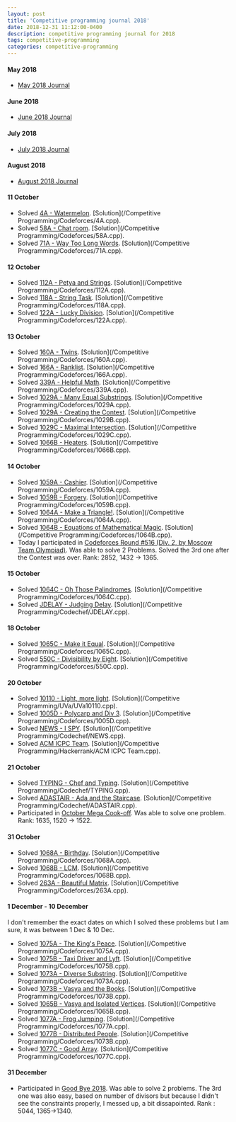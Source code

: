 ```yaml
---
layout: post
title: 'Competitive programming journal 2018'
date: 2018-12-31 11:12:00-0400
description: competitive programming journal for 2018
tags: competitive-programming
categories: competitive-programming
---
```


#### May 2018
* [May 2018 Journal](https://piyushtiwary31.wordpress.com/2018/05/)

#### June 2018
* [June 2018 Journal](https://piyushtiwary31.wordpress.com/2018/06/)

#### July 2018
* [July 2018 Journal](https://piyushtiwary31.wordpress.com/2018/07/)

#### August 2018
* [August 2018 Journal](https://piyushtiwary31.wordpress.com/2018/08/)

#### 11 October
* Solved [4A - Watermelon](https://codeforces.com/problemset/problem/4/A). [Solution](/Competitive Programming/Codeforces/4A.cpp).
* Solved [58A - Chat room](http://codeforces.com/problemset/problem/58/A). [Solution](/Competitive Programming/Codeforces/58A.cpp).
* Solved [71A - Way Too Long Words](http://codeforces.com/problemset/problem/71/A). [Solution](/Competitive Programming/Codeforces/71A.cpp).


#### 12 October
* Solved [112A - Petya and Strings](http://codeforces.com/problemset/problem/112/A). [Solution](/Competitive Programming/Codeforces/112A.cpp).
* Solved [118A - String Task](http://codeforces.com/problemset/problem/118/A). [Solution](/Competitive Programming/Codeforces/118A.cpp).
* Solved [122A - Lucky Division](http://codeforces.com/problemset/problem/122/A). [Solution](/Competitive Programming/Codeforces/122A.cpp).


#### 13 October
* Solved [160A - Twins](http://codeforces.com/problemset/problem/160/A). [Solution](/Competitive Programming/Codeforces/160A.cpp).
* Solved [166A - Ranklist](http://codeforces.com/problemset/problem/166/A). [Solution](/Competitive Programming/Codeforces/166A.cpp).
* Solved [339A - Helpful Math](http://codeforces.com/problemset/problem/339/A). [Solution](/Competitive Programming/Codeforces/339A.cpp).
* Solved [1029A - Many Equal Substrings](http://codeforces.com/problemset/problem/1029/A). [Solution](/Competitive Programming/Codeforces/1029A.cpp).
* Solved [1029A - Creating the Contest](http://codeforces.com/problemset/problem/1029/B). [Solution](/Competitive Programming/Codeforces/1029B.cpp).
* Solved [1029C - Maximal Intersection](http://codeforces.com/problemset/problem/1029/C). [Solution](/Competitive Programming/Codeforces/1029C.cpp).
* Solved [1066B - Heaters](http://codeforces.com/problemset/problem/1066/B). [Solution](/Competitive Programming/Codeforces/1066B.cpp).


#### 14 October
* Solved [1059A - Cashier](https://codeforces.com/contest/1059/problem/A). [Solution](/Competitive Programming/Codeforces/1059A.cpp).
* Solved [1059B - Forgery](https://codeforces.com/contest/1059/problem/B). [Solution](/Competitive Programming/Codeforces/1059B.cpp).
* Solved [1064A - Make a Triangle!](https://codeforces.com/contest/1064/problem/A). [Solution](/Competitive Programming/Codeforces/1064A.cpp).
* Solved [1064B - Equations of Mathematical Magic](https://codeforces.com/contest/1064/problem/B). [Solution](/Competitive Programming/Codeforces/1064B.cpp).
* Today I participated in [Codeforces Round #516 (Div. 2, by Moscow Team Olympiad)](https://codeforces.com/contest/1064/standings/participant/20390422#p20390422). Was able to solve 2 Problems. Solved the 3rd one after the Contest was over. Rank: 2852, 1432 -> 1365.


#### 15 October
* Solved [1064C - Oh Those Palindromes](https://codeforces.com/contest/1064/problem/C). [Solution](/Competitive Programming/Codeforces/1064C.cpp).
* Solved [JDELAY - Judging Delay](https://www.codechef.com/LTIME64B/problems/JDELAY). [Solution](/Competitive Programming/Codechef/JDELAY.cpp). 


#### 18 October
* Solved [1065C - Make it Equal](https://codeforces.com/problemset/problem/1065/C). [Solution](/Competitive Programming/Codeforces/1065C.cpp).
* Solved [550C - Divisibility by Eight](http://codeforces.com/contest/550/problem/C). [Solution](/Competitive Programming/Codeforces/550C.cpp).


#### 20 October
* Solved [10110 - Light, more light](https://uva.onlinejudge.org/index.php?option=com_onlinejudge&Itemid=8&page=show_problem&category=&problem=1051&mosmsg=Submission+received+with+ID+22160097). [Solution](/Competitive Programming/UVa/UVa10110.cpp).
* Solved [1005D - Polycarp and Div 3](http://codeforces.com/problemset/problem/1005/D). [Solution](/Competitive Programming/Codeforces/1005D.cpp).
* Solved [NEWS - I SPY](https://www.codechef.com/DODE2018/problems/NEWS). [Solution](/Competitive Programming/Codechef/NEWS.cpp).
* Solved [ACM ICPC Team](https://www.hackerrank.com/challenges/acm-icpc-team/problem). [Solution](/Competitive Programming/Hackerrank/ACM ICPC Team.cpp).


#### 21 October
* Solved [TYPING - Chef and Typing](https://www.codechef.com/SNCK1A19/problems/TYPING#). [Solution](/Competitive Programming/Codechef/TYPING.cpp).
* Solved [ADASTAIR - Ada and the Staircase](https://www.codechef.com/COOK99B/problems/ADASTAIR). [Solution](/Competitive Programming/Codechef/ADASTAIR.cpp).
* Participated in [October Mega Cook-off](https://www.codechef.com/COOK99B). Was able to solve one problem. Rank: 1635, 1520 -> 1522.


#### 31 October
* Solved [1068A - Birthday](https://codeforces.com/problemset/problem/1068/A). [Solution](/Competitive Programming/Codeforces/1068A.cpp).
* Solved [1068B - LCM](https://codeforces.com/problemset/problem/1068/B). [Solution](/Competitive Programming/Codeforces/1068B.cpp).
* Solved [263A - Beautiful Matrix](http://codeforces.com/problemset/problem/263/A). [Solution](/Competitive Programming/Codeforces/263A.cpp).

#### 1 December - 10 December
I don't remember the exact dates on which I solved these problems but I am sure, it was between 1 Dec & 10 Dec. 
* Solved [1075A - The King's Peace](https://codeforces.com/problemset/problem/1075/A). [Solution](/Competitive Programming/Codeforces/1075A.cpp).
* Solved [1075B - Taxi Driver and Lyft](http://codeforces.com/problemset/problem/1075/B). [Solution](/Competitive Programming/Codeforces/1075B.cpp).
* Solved [1073A - Diverse Substring](http://codeforces.com/problemset/problem/1073/A). [Solution](/Competitive Programming/Codeforces/1073A.cpp).
* Solved [1073B - Vasya and the Books](http://codeforces.com/problemset/problem/1073/B). [Solution](/Competitive Programming/Codeforces/1073B.cpp).
* Solved [1065B - Vasya and Isolated Vertices](http://codeforces.com/problemset/problem/1065/B). [Solution](/Competitive Programming/Codeforces/1065B.cpp).
* Solved [1077A - Frog Jumping](http://codeforces.com/problemset/problem/1077/A). [Solution](/Competitive Programming/Codeforces/1077A.cpp).
* Solved [1077B - Distributed People](http://codeforces.com/problemset/problem/1077/B). [Solution](/Competitive Programming/Codeforces/1073B.cpp).
* Solved [1077C - Good Array](http://codeforces.com/problemset/problem/1077/C). [Solution](/Competitive Programming/Codeforces/1077C.cpp).

#### 31 December
* Participated in [Good Bye 2018](https://codeforces.com/contest/1091). Was able to solve 2 problems. The 3rd one was also easy, based on number of divisors but because I didn't see the constraints properly, I messed up, a bit dissapointed. Rank : 5044, 1365->1340.
